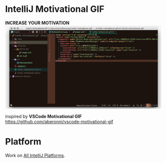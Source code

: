 # IntelliJ Motivational GIF
**INCREASE YOUR MOTIVATION**
![](https://github.com/howyi/intellij-motivational-gif/blob/master/ss.gif?raw=true)

inspired by **VSCode Motivational GIF**  
https://github.com/aberonni/vscode-motivational-gif

# Platform
Work on [All IntelliJ Platforms](http://www.jetbrains.org/pages/viewpage.action?pageId=983889).
